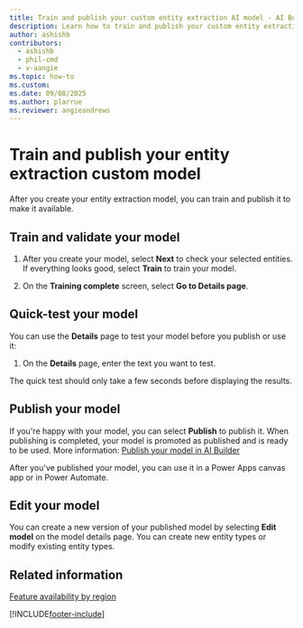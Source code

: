 ```yaml
---
title: Train and publish your custom entity extraction AI model - AI Builder
description: Learn how to train and publish your custom entity extraction AI model in AI Builder.
author: ashishb
contributors:
  - ashishb
  - phil-cmd
  - v-aangie
ms.topic: how-to
ms.custom: 
ms.date: 09/08/2025
ms.author: plarrue
ms.reviewer: angieandrews
---
```


# Train and publish your entity extraction custom model

After you create your entity extraction model, you can train and publish it to make it available.

## Train and validate your model

1. After you create your model, select **Next** to check your selected entities. If everything looks good, select **Train** to train your model.

1. On the **Training complete** screen, select **Go to Details page**.

## Quick-test your model

You can use the **Details** page to test your model before you publish or use it:

1. On the **Details** page, enter the text you want to test.

The quick test should only take a few seconds before displaying the results.

## Publish your model

If you're happy with your model, you can select **Publish** to publish it. When publishing is completed, your model is promoted as published and is ready to be used. More information: [Publish your model in AI Builder](publish-model.md)

After you've published your model, you can use it in a Power Apps canvas app or in Power Automate.

## Edit your model

 You can create a new version of your published model by selecting **Edit model** on the model details page. You can create new entity types or modify existing entity types.

## Related information

[Feature availability by region](availability-region.md)

[!INCLUDE[footer-include](includes/footer-banner.md)]
